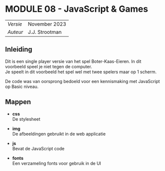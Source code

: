 # MODULE 08 - JavaScript & Games
  
|   	|   	|
|---	|---	|
| _Versie_  	| November 2023  	|
| _Auteur_  	| J.J. Strootman  	|  
  
## Inleiding
Dit is een single player versie van het spel Boter-Kaas-Eieren. In dit voorbeeld speel je niet tegen de computer.  
Je speelt in dit voorbeeld het spel wel met twee spelers maar op 1 scherm.  
  
De code was van oorsprong bedoeld voor een kennismaking met JavaScript op Basic niveau.  
  
## Mappen
* **css**  
  De stylesheet  

* **img**  
  De afbeeldingen gebruikt in de web applicatie  

* **js**  
  Bevat de JavaScript code
  
* **fonts**  
  Een verzameling fonts voor gebruik in de UI  

